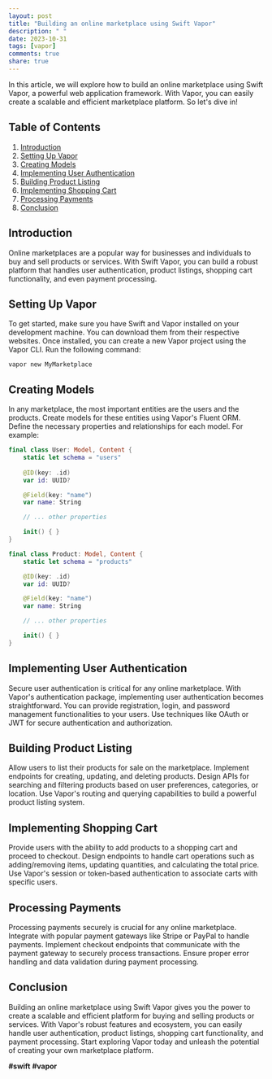 ```yaml
---
layout: post
title: "Building an online marketplace using Swift Vapor"
description: " "
date: 2023-10-31
tags: [vapor]
comments: true
share: true
---
```


In this article, we will explore how to build an online marketplace using Swift Vapor, a powerful web application framework. With Vapor, you can easily create a scalable and efficient marketplace platform. So let's dive in!

## Table of Contents
1. [Introduction](#introduction)
2. [Setting Up Vapor](#setting-up-vapor)
3. [Creating Models](#creating-models)
4. [Implementing User Authentication](#implementing-user-authentication)
5. [Building Product Listing](#building-product-listing)
6. [Implementing Shopping Cart](#implementing-shopping-cart)
7. [Processing Payments](#processing-payments)
8. [Conclusion](#conclusion)

## Introduction <a name="introduction"></a>
Online marketplaces are a popular way for businesses and individuals to buy and sell products or services. With Swift Vapor, you can build a robust platform that handles user authentication, product listings, shopping cart functionality, and even payment processing. 

## Setting Up Vapor <a name="setting-up-vapor"></a>
To get started, make sure you have Swift and Vapor installed on your development machine. You can download them from their respective websites. Once installed, you can create a new Vapor project using the Vapor CLI. Run the following command:
```shell
vapor new MyMarketplace
```

## Creating Models <a name="creating-models"></a>
In any marketplace, the most important entities are the users and the products. Create models for these entities using Vapor's Fluent ORM. Define the necessary properties and relationships for each model. For example:

```swift
final class User: Model, Content {
    static let schema = "users"
    
    @ID(key: .id)
    var id: UUID?

    @Field(key: "name")
    var name: String

    // ... other properties

    init() { }
}

final class Product: Model, Content {
    static let schema = "products"

    @ID(key: .id)
    var id: UUID?

    @Field(key: "name")
    var name: String

    // ... other properties

    init() { }
}
```

## Implementing User Authentication <a name="implementing-user-authentication"></a>
Secure user authentication is critical for any online marketplace. With Vapor's authentication package, implementing user authentication becomes straightforward. You can provide registration, login, and password management functionalities to your users. Use techniques like OAuth or JWT for secure authentication and authorization.

## Building Product Listing <a name="building-product-listing"></a>
Allow users to list their products for sale on the marketplace. Implement endpoints for creating, updating, and deleting products. Design APIs for searching and filtering products based on user preferences, categories, or location. Use Vapor's routing and querying capabilities to build a powerful product listing system.

## Implementing Shopping Cart <a name="implementing-shopping-cart"></a>
Provide users with the ability to add products to a shopping cart and proceed to checkout. Design endpoints to handle cart operations such as adding/removing items, updating quantities, and calculating the total price. Use Vapor's session or token-based authentication to associate carts with specific users.

## Processing Payments <a name="processing-payments"></a>
Processing payments securely is crucial for any online marketplace. Integrate with popular payment gateways like Stripe or PayPal to handle payments. Implement checkout endpoints that communicate with the payment gateway to securely process transactions. Ensure proper error handling and data validation during payment processing.

## Conclusion <a name="conclusion"></a>
Building an online marketplace using Swift Vapor gives you the power to create a scalable and efficient platform for buying and selling products or services. With Vapor's robust features and ecosystem, you can easily handle user authentication, product listings, shopping cart functionality, and payment processing. Start exploring Vapor today and unleash the potential of creating your own marketplace platform.

**#swift** **#vapor**